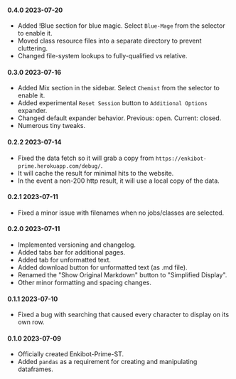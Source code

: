#### 0.4.0 2023-07-20

- Added !Blue section for blue magic. Select `Blue-Mage` from the selector to enable it.
- Moved class resource files into a separate directory to prevent cluttering.
- Changed file-system lookups to fully-qualified vs relative.

#### 0.3.0 2023-07-16

- Added Mix section in the sidebar. Select `Chemist` from the selector to enable it.
- Added experimental `Reset Session` button to `Additional Options` expander. 
- Changed default expander behavior. Previous: open. Current: closed.
- Numerous tiny tweaks.

#### 0.2.2 2023-07-14

- Fixed the data fetch so it will grab a copy from `https://enkibot-prime.herokuapp.com/debug/`.
- It will cache the result for minimal hits to the website.
- In the event a non-200 http result, it will use a local copy of the data.

#### 0.2.1 2023-07-11

- Fixed a minor issue with filenames when no jobs/classes are selected.

#### 0.2.0 2023-07-11

- Implemented versioning and changelog.
- Added tabs bar for additional pages.
- Added tab for unformatted text.
- Added download button for unformatted text (as .md file).
- Renamed the "Show Original Markdown" button to "Simplified Display".
- Other minor formatting and spacing changes.

#### 0.1.1 2023-07-10

- Fixed a bug with searching that caused every character to display on its own row.

#### 0.1.0 2023-07-09

- Officially created Enkibot-Prime-ST.
- Added `pandas` as a requirement for creating and manipulating dataframes.
